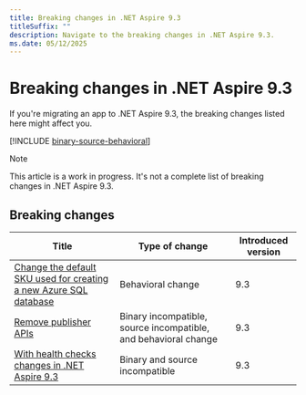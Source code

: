```yaml
---
title: Breaking changes in .NET Aspire 9.3
titleSuffix: ""
description: Navigate to the breaking changes in .NET Aspire 9.3.
ms.date: 05/12/2025
---
```


# Breaking changes in .NET Aspire 9.3

If you're migrating an app to .NET Aspire 9.3, the breaking changes listed here might affect you.

[!INCLUDE [binary-source-behavioral](../includes/binary-source-behavioral.md)]

> [!NOTE]
> This article is a work in progress. It's not a complete list of breaking changes in .NET Aspire 9.3.

## Breaking changes

| Title | Type of change | Introduced version |
|--|--|--|
| [Change the default SKU used for creating a new Azure SQL database](azure-sql-server-default-sku-changes.md) | Behavioral change | 9.3 |
| [Remove publisher APIs](remove-publisher-apis.md) | Binary incompatible, source incompatible, and behavioral change | 9.3 |
| [With health checks changes in .NET Aspire 9.3](with-health-checks-changes.md) | Binary and source incompatible | 9.3 |

